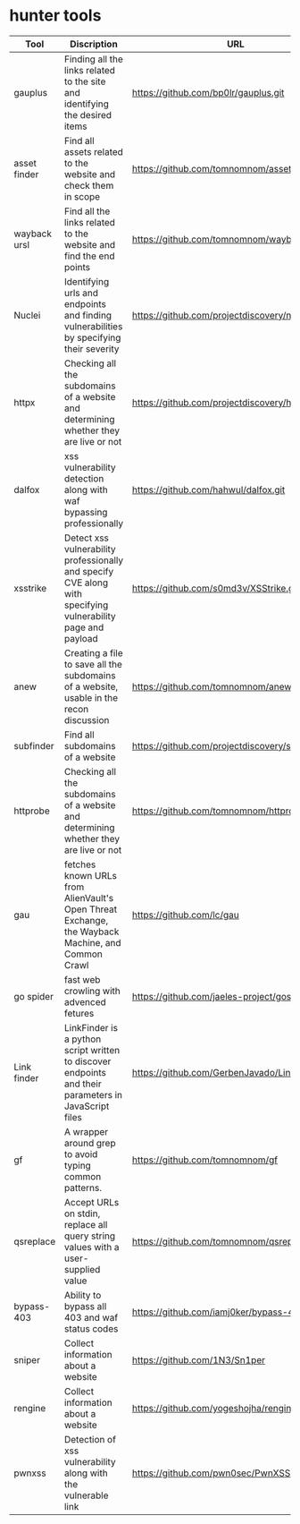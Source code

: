 # hunter tools

| Tool             | Discription                                                                                                  | URL                                              | 
| ---------------- | ----------                                                                                                   | -----                                            | 
|gauplus 		       |   Finding all the links related to the site and identifying the desired items		                            |https://github.com/bp0lr/gauplus.git              |	
|asset finder 		 |Find all assets related to the website and check them in scope						                                    |https://github.com/tomnomnom/assetfinder.git	     |	
|wayback ursl 		 |Find all the links related to the website and find the end points							                                |https://github.com/tomnomnom/waybackurls.git	     |	
|Nuclei 		       |Identifying urls and endpoints and finding vulnerabilities by specifying their severity		                    |https://github.com/projectdiscovery/nuclei.git	   |	
|httpx		         |Checking all the subdomains of a website and determining whether they are live or not			                    |https://github.com/projectdiscovery/httpx	       |	
|dalfox 		       |xss vulnerability detection along with waf bypassing professionally							                              |https://github.com/hahwul/dalfox.git		           |
|xsstrike 		     |Detect xss vulnerability professionally and specify CVE along with specifying vulnerability page and payload	|https://github.com/s0md3v/XSStrike.git	           |	
|anew 		         |Creating a file to save all the subdomains of a website, usable in the recon discussion							          |https://github.com/tomnomnom/anew.git	           |	
|subfinder 		     |Find all subdomains of a website							                                                                |https://github.com/projectdiscovery/subfinder.git |
|httprobe		       |Checking all the subdomains of a website and determining whether they are live or not						              |https://github.com/tomnomnom/httprobe.git	       |	
|gau		           |fetches known URLs from AlienVault's Open Threat Exchange, the Wayback Machine, and Common Crawl							|https://github.com/lc/gau		                     |
|go spider 		     |fast web crowling with advenced fetures 							                                                        |https://github.com/jaeles-project/gospider 		   |
|Link finder 			 |LinkFinder is a python script written to discover endpoints and their parameters in JavaScript files	        |https://github.com/GerbenJavado/LinkFinder		     |
|gf		        	   | A wrapper around grep to avoid typing common patterns.						                                            |https://github.com/tomnomnom/gf		               |
|qsreplace		     |Accept URLs on stdin, replace all query string values with a user-supplied value							                |https://github.com/tomnomnom/qsreplace		         |
|bypass-403		     |Ability to bypass all 403 and waf status codes						                                                    |https://github.com/iamj0ker/bypass-403.git		     |
|sniper		         |Collect information about a website							                                                              |https://github.com/1N3/Sn1per		                 |
|rengine		       |Collect information about a website			                                                                      |https://github.com/yogeshojha/rengine		         |
|pwnxss		         |Detection of xss vulnerability along with the vulnerable link			                                            |https://github.com/pwn0sec/PwnXSS		             |
